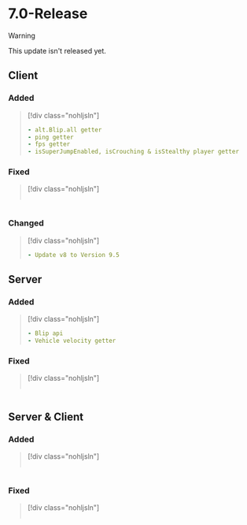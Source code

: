 # 7.0-Release

> [!WARNING]
> This update isn't released yet.

## Client

### Added

> [!div class="nohljsln"]
> ```yaml
> - alt.Blip.all getter
> - ping getter
> - fps getter
> - isSuperJumpEnabled, isCrouching & isStealthy player getter
> ```

### Fixed

> [!div class="nohljsln"]
> ```yaml

> ```

### Changed

> [!div class="nohljsln"]
> ```yaml
> - Update v8 to Version 9.5
> ```

## Server

### Added

> [!div class="nohljsln"]
> ```yaml
> - Blip api
> - Vehicle velocity getter
> ```

### Fixed

> [!div class="nohljsln"]
> ```yaml

> ```

## Server & Client

### Added

> [!div class="nohljsln"]
> ```yaml

> ```

### Fixed

> [!div class="nohljsln"]
> ```yaml

> ```
